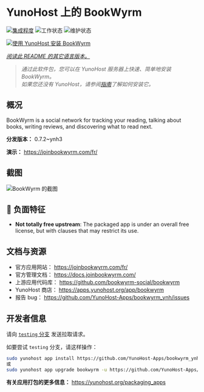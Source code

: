 <!--
注意：此 README 由 <https://github.com/YunoHost/apps/tree/master/tools/readme_generator> 自动生成
请勿手动编辑。
-->

# YunoHost 上的 BookWyrm

[![集成程度](https://apps.yunohost.org/badge/integration/bookwyrm)](https://ci-apps.yunohost.org/ci/apps/bookwyrm/)
![工作状态](https://apps.yunohost.org/badge/state/bookwyrm)
![维护状态](https://apps.yunohost.org/badge/maintained/bookwyrm)

[![使用 YunoHost 安装 BookWyrm](https://install-app.yunohost.org/install-with-yunohost.svg)](https://install-app.yunohost.org/?app=bookwyrm)

*[阅读此 README 的其它语言版本。](./ALL_README.md)*

> *通过此软件包，您可以在 YunoHost 服务器上快速、简单地安装 BookWyrm。*  
> *如果您还没有 YunoHost，请参阅[指南](https://yunohost.org/install)了解如何安装它。*

## 概况

BookWyrm is a social network for tracking your reading, talking about books, writing reviews, and discovering what to read next.


**分发版本：** 0.7.2~ynh3

**演示：** <https://joinbookwyrm.com/fr/>

## 截图

![BookWyrm 的截图](./doc/screenshots/screenshot-bookwyrm.jpg)

## :red_circle: 负面特征

- **Not totally free upstream**: The packaged app is under an overall free license, but with clauses that may restrict its use.

## 文档与资源

- 官方应用网站： <https://joinbookwyrm.com/fr/>
- 官方管理文档： <https://docs.joinbookwyrm.com/>
- 上游应用代码库： <https://github.com/bookwyrm-social/bookwyrm>
- YunoHost 商店： <https://apps.yunohost.org/app/bookwyrm>
- 报告 bug： <https://github.com/YunoHost-Apps/bookwyrm_ynh/issues>

## 开发者信息

请向 [`testing` 分支](https://github.com/YunoHost-Apps/bookwyrm_ynh/tree/testing) 发送拉取请求。

如要尝试 `testing` 分支，请这样操作：

```bash
sudo yunohost app install https://github.com/YunoHost-Apps/bookwyrm_ynh/tree/testing --debug
或
sudo yunohost app upgrade bookwyrm -u https://github.com/YunoHost-Apps/bookwyrm_ynh/tree/testing --debug
```

**有关应用打包的更多信息：** <https://yunohost.org/packaging_apps>
